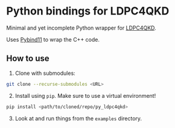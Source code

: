 # Python bindings for LDPC4QKD

Minimal and yet incomplete Python wrapper for [LDPC4QKD](https://github.com/XQP-Munich/LDPC4QKD).

Uses [Pybind11](https://github.com/pybind/pybind11) to wrap the C++ code.

## How to use

1. Clone with submodules:

```bash
git clone --recurse-submodules <URL>
```

2. Install using `pip`. Make sure to use a virtual environment!

```bash
pip install <path/to/cloned/repo/py_ldpc4qkd>
```

3. Look at and run things from the `examples` directory.
